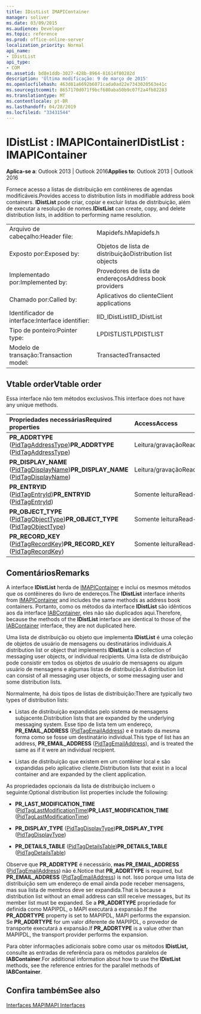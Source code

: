 ```yaml
---
title: IDistList IMAPIContainer
manager: soliver
ms.date: 03/09/2015
ms.audience: Developer
ms.topic: reference
ms.prod: office-online-server
localization_priority: Normal
api_name:
- IDistList
api_type:
- COM
ms.assetid: bd8e1ddb-3027-428b-8964-81614f80282d
description: 'Última modificação: 9 de março de 2015'
ms.openlocfilehash: 463d81a6692b6071cada0ad22e7343020563e41c
ms.sourcegitcommit: 8657170d071f9bcf680aba50b9c07f2a4fb82283
ms.translationtype: MT
ms.contentlocale: pt-BR
ms.lasthandoff: 04/28/2019
ms.locfileid: "33431544"
---
```

# <a name="idistlist--imapicontainer"></a><span data-ttu-id="08689-103">IDistList : IMAPIContainer</span><span class="sxs-lookup"><span data-stu-id="08689-103">IDistList : IMAPIContainer</span></span>

  
  
<span data-ttu-id="08689-104">**Aplica-se a**: Outlook 2013 | Outlook 2016</span><span class="sxs-lookup"><span data-stu-id="08689-104">**Applies to**: Outlook 2013 | Outlook 2016</span></span> 
  
<span data-ttu-id="08689-105">Fornece acesso a listas de distribuição em contêineres de agendas modificáveis.</span><span class="sxs-lookup"><span data-stu-id="08689-105">Provides access to distribution lists in modifiable address book containers.</span></span> <span data-ttu-id="08689-106">**IDistList** pode criar, copiar e excluir listas de distribuição, além de executar a resolução de nomes.</span><span class="sxs-lookup"><span data-stu-id="08689-106">**IDistList** can create, copy, and delete distribution lists, in addition to performing name resolution.</span></span> 
  
|||
|:-----|:-----|
|<span data-ttu-id="08689-107">Arquivo de cabeçalho:</span><span class="sxs-lookup"><span data-stu-id="08689-107">Header file:</span></span>  <br/> |<span data-ttu-id="08689-108">Mapidefs.h</span><span class="sxs-lookup"><span data-stu-id="08689-108">Mapidefs.h</span></span>  <br/> |
|<span data-ttu-id="08689-109">Exposto por:</span><span class="sxs-lookup"><span data-stu-id="08689-109">Exposed by:</span></span>  <br/> |<span data-ttu-id="08689-110">Objetos de lista de distribuição</span><span class="sxs-lookup"><span data-stu-id="08689-110">Distribution list objects</span></span>  <br/> |
|<span data-ttu-id="08689-111">Implementado por:</span><span class="sxs-lookup"><span data-stu-id="08689-111">Implemented by:</span></span>  <br/> |<span data-ttu-id="08689-112">Provedores de lista de endereços</span><span class="sxs-lookup"><span data-stu-id="08689-112">Address book providers</span></span>  <br/> |
|<span data-ttu-id="08689-113">Chamado por:</span><span class="sxs-lookup"><span data-stu-id="08689-113">Called by:</span></span>  <br/> |<span data-ttu-id="08689-114">Aplicativos do cliente</span><span class="sxs-lookup"><span data-stu-id="08689-114">Client applications</span></span>  <br/> |
|<span data-ttu-id="08689-115">Identificador de interface:</span><span class="sxs-lookup"><span data-stu-id="08689-115">Interface identifier:</span></span>  <br/> |<span data-ttu-id="08689-116">IID_IDistList</span><span class="sxs-lookup"><span data-stu-id="08689-116">IID_IDistList</span></span>  <br/> |
|<span data-ttu-id="08689-117">Tipo de ponteiro:</span><span class="sxs-lookup"><span data-stu-id="08689-117">Pointer type:</span></span>  <br/> |<span data-ttu-id="08689-118">LPDISTLIST</span><span class="sxs-lookup"><span data-stu-id="08689-118">LPDISTLIST</span></span>  <br/> |
|<span data-ttu-id="08689-119">Modelo de transação:</span><span class="sxs-lookup"><span data-stu-id="08689-119">Transaction model:</span></span>  <br/> |<span data-ttu-id="08689-120">Transacted</span><span class="sxs-lookup"><span data-stu-id="08689-120">Transacted</span></span>  <br/> |
   
## <a name="vtable-order"></a><span data-ttu-id="08689-121">Vtable order</span><span class="sxs-lookup"><span data-stu-id="08689-121">Vtable order</span></span>

<span data-ttu-id="08689-122">Essa interface não tem métodos exclusivos.</span><span class="sxs-lookup"><span data-stu-id="08689-122">This interface does not have any unique methods.</span></span>
  
|<span data-ttu-id="08689-123">**Propriedades necessárias**</span><span class="sxs-lookup"><span data-stu-id="08689-123">**Required properties**</span></span>|<span data-ttu-id="08689-124">**Access**</span><span class="sxs-lookup"><span data-stu-id="08689-124">**Access**</span></span>|
|:-----|:-----|
|<span data-ttu-id="08689-125">**PR_ADDRTYPE** ([PidTagAddressType](pidtagaddresstype-canonical-property.md))</span><span class="sxs-lookup"><span data-stu-id="08689-125">**PR_ADDRTYPE** ([PidTagAddressType](pidtagaddresstype-canonical-property.md))</span></span>  <br/> |<span data-ttu-id="08689-126">Leitura/gravação</span><span class="sxs-lookup"><span data-stu-id="08689-126">Read/write</span></span>  <br/> |
|<span data-ttu-id="08689-127">**PR_DISPLAY_NAME** ([PidTagDisplayName](pidtagdisplayname-canonical-property.md))</span><span class="sxs-lookup"><span data-stu-id="08689-127">**PR_DISPLAY_NAME** ([PidTagDisplayName](pidtagdisplayname-canonical-property.md))</span></span>  <br/> |<span data-ttu-id="08689-128">Leitura/gravação</span><span class="sxs-lookup"><span data-stu-id="08689-128">Read/write</span></span>  <br/> |
|<span data-ttu-id="08689-129">**PR_ENTRYID** ([PidTagEntryId](pidtagentryid-canonical-property.md))</span><span class="sxs-lookup"><span data-stu-id="08689-129">**PR_ENTRYID** ([PidTagEntryId](pidtagentryid-canonical-property.md))</span></span>  <br/> |<span data-ttu-id="08689-130">Somente leitura</span><span class="sxs-lookup"><span data-stu-id="08689-130">Read-only</span></span>  <br/> |
|<span data-ttu-id="08689-131">**PR_OBJECT_TYPE** ([PidTagObjectType](pidtagobjecttype-canonical-property.md))</span><span class="sxs-lookup"><span data-stu-id="08689-131">**PR_OBJECT_TYPE** ([PidTagObjectType](pidtagobjecttype-canonical-property.md))</span></span>  <br/> |<span data-ttu-id="08689-132">Somente leitura</span><span class="sxs-lookup"><span data-stu-id="08689-132">Read-only</span></span>  <br/> |
|<span data-ttu-id="08689-133">**PR_RECORD_KEY** ([PidTagRecordKey](pidtagrecordkey-canonical-property.md))</span><span class="sxs-lookup"><span data-stu-id="08689-133">**PR_RECORD_KEY** ([PidTagRecordKey](pidtagrecordkey-canonical-property.md))</span></span>  <br/> |<span data-ttu-id="08689-134">Somente leitura</span><span class="sxs-lookup"><span data-stu-id="08689-134">Read-only</span></span>  <br/> |
   
## <a name="remarks"></a><span data-ttu-id="08689-135">Comentários</span><span class="sxs-lookup"><span data-stu-id="08689-135">Remarks</span></span>

<span data-ttu-id="08689-136">A interface **IDistList** herda de [IMAPIContainer](imapicontainerimapiprop.md) e inclui os mesmos métodos que os contêineres do livro de endereços.</span><span class="sxs-lookup"><span data-stu-id="08689-136">The **IDistList** interface inherits from [IMAPIContainer](imapicontainerimapiprop.md) and includes the same methods as address book containers.</span></span> <span data-ttu-id="08689-137">Portanto, como os métodos da interface **IDistList** são idênticos aos da interface [IABContainer,](iabcontainerimapicontainer.md) eles não são duplicados aqui.</span><span class="sxs-lookup"><span data-stu-id="08689-137">Therefore, because the methods of the **IDistList** interface are identical to those of the [IABContainer](iabcontainerimapicontainer.md) interface, they are not duplicated here.</span></span> 
  
<span data-ttu-id="08689-138">Uma lista de distribuição ou objeto que implementa **IDistList** é uma coleção de objetos de usuário de mensagens ou destinatários individuais.</span><span class="sxs-lookup"><span data-stu-id="08689-138">A distribution list or object that implements **IDistList** is a collection of messaging user objects, or individual recipients.</span></span> <span data-ttu-id="08689-139">Uma lista de distribuição pode consistir em todos os objetos de usuário de mensagens ou algum usuário de mensagens e algumas listas de distribuição.</span><span class="sxs-lookup"><span data-stu-id="08689-139">A distribution list can consist of all messaging user objects, or some messaging user and some distribution lists.</span></span> 
  
<span data-ttu-id="08689-140">Normalmente, há dois tipos de listas de distribuição:</span><span class="sxs-lookup"><span data-stu-id="08689-140">There are typically two types of distribution lists:</span></span>
  
- <span data-ttu-id="08689-141">Listas de distribuição expandidas pelo sistema de mensagens subjacente.</span><span class="sxs-lookup"><span data-stu-id="08689-141">Distribution lists that are expanded by the underlying messaging system.</span></span> <span data-ttu-id="08689-142">Esse tipo de lista tem um endereço, **PR_EMAIL_ADDRESS** ([PidTagEmailAddress](pidtagemailaddress-canonical-property.md)) e é tratado da mesma forma como se fosse um destinatário individual.</span><span class="sxs-lookup"><span data-stu-id="08689-142">This type of list has an address, **PR_EMAIL_ADDRESS** ([PidTagEmailAddress](pidtagemailaddress-canonical-property.md)), and is treated the same as if it were an individual recipient.</span></span> 
    
- <span data-ttu-id="08689-143">Listas de distribuição que existem em um contêiner local e são expandidas pelo aplicativo cliente.</span><span class="sxs-lookup"><span data-stu-id="08689-143">Distribution lists that exist in a local container and are expanded by the client application.</span></span>
    
<span data-ttu-id="08689-144">As propriedades opcionais da lista de distribuição incluem o seguinte:</span><span class="sxs-lookup"><span data-stu-id="08689-144">Optional distribution list properties include the following:</span></span>
  
- <span data-ttu-id="08689-145">**PR_LAST_MODIFICATION_TIME** ([PidTagLastModificationTime](pidtaglastmodificationtime-canonical-property.md))</span><span class="sxs-lookup"><span data-stu-id="08689-145">**PR_LAST_MODIFICATION_TIME** ([PidTagLastModificationTime](pidtaglastmodificationtime-canonical-property.md))</span></span>
    
- <span data-ttu-id="08689-146">**PR_DISPLAY_TYPE** ([PidTagDisplayType](pidtagdisplaytype-canonical-property.md))</span><span class="sxs-lookup"><span data-stu-id="08689-146">**PR_DISPLAY_TYPE** ([PidTagDisplayType](pidtagdisplaytype-canonical-property.md))</span></span> 
    
- <span data-ttu-id="08689-147">**PR_DETAILS_TABLE** ([PidTagDetailsTable](pidtagdetailstable-canonical-property.md))</span><span class="sxs-lookup"><span data-stu-id="08689-147">**PR_DETAILS_TABLE** ([PidTagDetailsTable](pidtagdetailstable-canonical-property.md))</span></span> 
    
<span data-ttu-id="08689-148">Observe que **PR_ADDRTYPE** é necessário, **mas PR_EMAIL_ADDRESS** ([PidTagEmailAddress](pidtagemailaddress-canonical-property.md)) não é.</span><span class="sxs-lookup"><span data-stu-id="08689-148">Notice that **PR_ADDRTYPE** is required, but **PR_EMAIL_ADDRESS** ([PidTagEmailAddress](pidtagemailaddress-canonical-property.md)) is not.</span></span> <span data-ttu-id="08689-149">Isso porque uma lista de distribuição sem um endereço de email ainda pode receber mensagens, mas sua lista de membros deve ser expandida.</span><span class="sxs-lookup"><span data-stu-id="08689-149">That is because a distribution list without an email address can still receive messages, but its member list must be expanded.</span></span> <span data-ttu-id="08689-150">Se a **PR_ADDRTYPE** propriedade for definida como MAPIPDL, o MAPI executará a expansão.</span><span class="sxs-lookup"><span data-stu-id="08689-150">If the **PR_ADDRTYPE** property is set to MAPIPDL, MAPI performs the expansion.</span></span> <span data-ttu-id="08689-151">Se **PR_ADDRTYPE** for um valor diferente de MAPIPDL, o provedor de transporte executará a expansão.</span><span class="sxs-lookup"><span data-stu-id="08689-151">If **PR_ADDRTYPE** is a value other than MAPIPDL, the transport provider performs the expansion.</span></span> 
  
<span data-ttu-id="08689-152">Para obter informações adicionais sobre como usar os métodos **IDistList,** consulte as entradas de referência para os métodos paralelos de **IABContainer**.</span><span class="sxs-lookup"><span data-stu-id="08689-152">For additional information about how to use the **IDistList** methods, see the reference entries for the parallel methods of **IABContainer**.</span></span>
  
## <a name="see-also"></a><span data-ttu-id="08689-153">Confira também</span><span class="sxs-lookup"><span data-stu-id="08689-153">See also</span></span>



[<span data-ttu-id="08689-154">Interfaces MAPI</span><span class="sxs-lookup"><span data-stu-id="08689-154">MAPI Interfaces</span></span>](mapi-interfaces.md)


